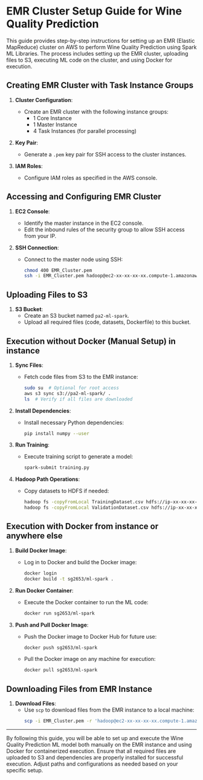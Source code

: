 # EMR Cluster Setup Guide for Wine Quality Prediction

This guide provides step-by-step instructions for setting up an EMR (Elastic MapReduce) cluster on AWS to perform Wine Quality Prediction using Spark ML Libraries. The process includes setting up the EMR cluster, uploading files to S3, executing ML code on the cluster, and using Docker for execution.

## Creating EMR Cluster with Task Instance Groups

1. **Cluster Configuration**:
   - Create an EMR cluster with the following instance groups:
     - 1 Core Instance
     - 1 Master Instance
     - 4 Task Instances (for parallel processing)

2. **Key Pair**:
   - Generate a `.pem` key pair for SSH access to the cluster instances.

3. **IAM Roles**:
   - Configure IAM roles as specified in the AWS console.

## Accessing and Configuring EMR Cluster

1. **EC2 Console**:
   - Identify the master instance in the EC2 console.
   - Edit the inbound rules of the security group to allow SSH access from your IP.

2. **SSH Connection**:
   - Connect to the master node using SSH:
     ```bash
     chmod 400 EMR_Cluster.pem
     ssh -i EMR_Cluster.pem hadoop@ec2-xx-xx-xx-xx.compute-1.amazonaws.com
     ```

## Uploading Files to S3

1. **S3 Bucket**:
   - Create an S3 bucket named `pa2-ml-spark`.
   - Upload all required files (code, datasets, Dockerfile) to this bucket.

## Execution without Docker (Manual Setup) in instance

1. **Sync Files**:
   - Fetch code files from S3 to the EMR instance:
     ```bash
     sudo su  # Optional for root access
     aws s3 sync s3://pa2-ml-spark/ .
     ls  # Verify if all files are downloaded
     ```

2. **Install Dependencies**:
   - Install necessary Python dependencies:
     ```bash
     pip install numpy --user
     ```

3. **Run Training**:
   - Execute training script to generate a model:
     ```bash
     spark-submit training.py
     ```

4. **Hadoop Path Operations**:
   - Copy datasets to HDFS if needed:
     ```bash
     hadoop fs -copyFromLocal TrainingDataset.csv hdfs://ip-xx-xx-xx-xx.ec2.internal:8020/user/root/
     hadoop fs -copyFromLocal ValidationDataset.csv hdfs://ip-xx-xx-xx-xx.ec2.internal:8020/user/root/
     ```

## Execution with Docker from instance or anywhere else

1. **Build Docker Image**:
   - Log in to Docker and build the Docker image:
     ```bash
     docker login
     docker build -t sg2653/ml-spark .
     ```

2. **Run Docker Container**:
   - Execute the Docker container to run the ML code:
     ```bash
     docker run sg2653/ml-spark
     ```

3. **Push and Pull Docker Image**:
   - Push the Docker image to Docker Hub for future use:
     ```bash
     docker push sg2653/ml-spark
     ```
   - Pull the Docker image on any machine for execution:
     ```bash
     docker pull sg2653/ml-spark
     ```

## Downloading Files from EMR Instance

1. **Download Files**:
   - Use `scp` to download files from the EMR instance to a local machine:
     ```bash
     scp -i EMR_Cluster.pem -r 'hadoop@ec2-xx-xx-xx-xx.compute-1.amazonaws.com:/home/hadoop/*' /path/to/local_machine_folder
     ```

---

By following this guide, you will be able to set up and execute the Wine Quality Prediction ML model both manually on the EMR instance and using Docker for containerized execution. Ensure that all required files are uploaded to S3 and dependencies are properly installed for successful execution. Adjust paths and configurations as needed based on your specific setup.
